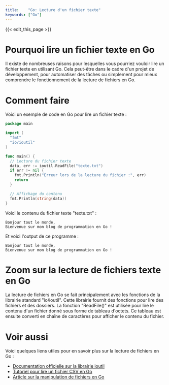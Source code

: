 ```yaml
---
title:    "Go: Lecture d'un fichier texte"
keywords: ["Go"]
---
```


{{< edit_this_page >}}

# Pourquoi lire un fichier texte en Go

Il existe de nombreuses raisons pour lesquelles vous pourriez vouloir lire un fichier texte en utilisant Go. Cela peut-être dans le cadre d'un projet de développement, pour automatiser des tâches ou simplement pour mieux comprendre le fonctionnement de la lecture de fichiers en Go.

# Comment faire

Voici un exemple de code en Go pour lire un fichier texte :

```Go
package main

import (
  "fmt"
  "io/ioutil"
)

func main() {
  // Lecture du fichier texte
  data, err := ioutil.ReadFile("texte.txt")
  if err != nil {
    fmt.Println("Erreur lors de la lecture du fichier :", err)
    return
  }

  // Affichage du contenu
  fmt.Println(string(data))
}
```

Voici le contenu du fichier texte "texte.txt" :

```
Bonjour tout le monde,
Bienvenue sur mon blog de programmation en Go !
```

Et voici l'output de ce programme :

```
Bonjour tout le monde,
Bienvenue sur mon blog de programmation en Go !
```

# Zoom sur la lecture de fichiers texte en Go

La lecture de fichiers en Go se fait principalement avec les fonctions de la librairie standard "io/ioutil". Cette librairie fournit des fonctions pour lire des fichiers et des dossiers. La fonction "ReadFile()" est utilisée pour lire le contenu d'un fichier donné sous forme de tableau d'octets. Ce tableau est ensuite converti en chaîne de caractères pour afficher le contenu du fichier.

# Voir aussi

Voici quelques liens utiles pour en savoir plus sur la lecture de fichiers en Go :

- [Documentation officielle sur la librairie ioutil](https://golang.org/pkg/io/ioutil/)
- [Tutoriel pour lire un fichier CSV en Go](https://medium.com/@matryer/golang-working-with-csv-files-f0ec9eaff559)
- [Article sur la manipulation de fichiers en Go](https://www.calhoun.io/creating-random-files-in-go/)